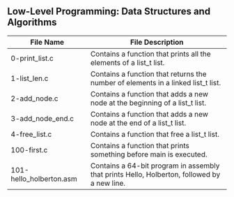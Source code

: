 ## Low-Level Programming: Data Structures and Algorithms

| **File Name** | **File Description** |
| ------------- | ------------------ |
| 0-print\_list.c | Contains a function that prints all the elements of a list\_t list. |
| 1-list\_len.c | Contains a function that returns the number of elements in a linked list\_t list. |
| 2-add\_node.c | Contains a function that adds a new node at the beginning of a list\_t list. |
| 3-add\_node\_end.c | Contains a function that adds a new node at the end of a list\_t list. |
| 4-free\_list.c | Contains a function that free a list\_t list. |
| 100-first.c | Contains a function that prints something before main is executed. |
| 101-hello\_holberton.asm | Contains a 64-bit program in assembly that prints Hello, Holberton, followed by a new line. |
